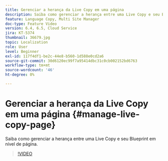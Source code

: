 ```yaml
---
title: Gerenciar a herança da Live Copy em uma página
description: Saiba como gerenciar a herança entre uma Live Copy e seu Blueprint em nível de página
feature: Language Copy, Multi Site Manager
doc-type: Feature Video
version: 6.4, 6.5, Cloud Service
jira: KT-5374
thumbnail: 36679.jpg
topic: Localization
role: User
level: Beginner
exl-id: 117f4df1-be2c-44e8-b560-1d588e0cd2a6
source-git-commit: 30d6120ec99f7a95414dbc31c0cb002152bd6763
workflow-type: tm+mt
source-wordcount: '46'
ht-degree: 0%

---
```


# Gerenciar a herança da Live Copy em uma página {#manage-live-copy-page}

Saiba como gerenciar a herança entre uma Live Copy e seu Blueprint em nível de página.
>[!VIDEO](https://video.tv.adobe.com/v/36679?quality=12&learn=on)
